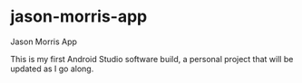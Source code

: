 # jason-morris-app
Jason Morris App

This is my first Android Studio software build, a personal project that will be updated as I go along.
